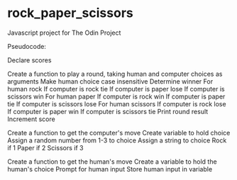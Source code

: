 # rock_paper_scissors
Javascript project for The Odin Project

Pseudocode:

Declare scores

Create a function to play a round, taking human and computer choices as arguments
    Make human choice case insensitive
    Determine winner
        For human rock
            If computer is rock tie
            If computer is paper lose
            If computer is scissors win
        For human paper
            If computer is rock win
            If computer is paper tie
            If computer is scissors lose
        For human scissors
            If computer is rock lose
            If computer is paper win
            If computer is scissors tie
    Print round result
    Increment score


Create a function to get the computer's move
    Create variable to hold choice
    Assign a random number from 1-3 to choice
    Assign a string to choice
        Rock if 1
        Paper if 2
        Scissors if 3

Create a function to get the human's move
    Create a variable to hold the human's choice
    Prompt for human input
    Store human input in variable

